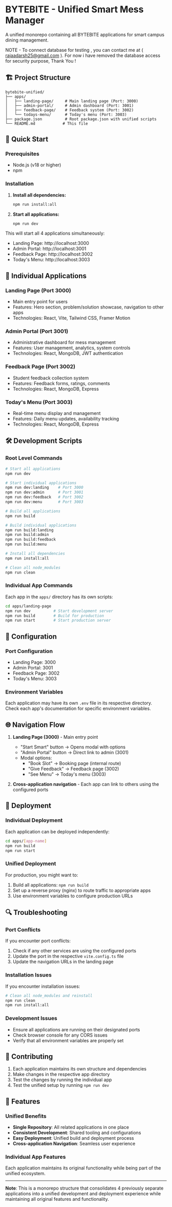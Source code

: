 # BYTEBITE - Unified Smart Mess Manager

A unified monorepo containing all BYTEBITE applications for smart campus dining management.

NOTE - To connect database for testing , you can contact me at  ( rajaadarsh25@gmail.com ). For now i have removed the database access for security purpose, Thank You !

## 🏗️ Project Structure

```
bytebite-unified/
├── apps/
│   ├── landing-page/     # Main landing page (Port: 3000)
│   ├── admin-portal/     # Admin dashboard (Port: 3001)
│   ├── feedback-page/    # Feedback system (Port: 3002)
│   └── todays-menu/      # Today's menu (Port: 3003)
├── package.json          # Root package.json with unified scripts
└── README.md            # This file
```

## 🚀 Quick Start

### Prerequisites
- Node.js (v18 or higher)
- npm

### Installation

1. **Install all dependencies:**
   ```bash
   npm run install:all
   ```

2. **Start all applications:**
   ```bash
   npm run dev
   ```

This will start all 4 applications simultaneously:
- Landing Page: http://localhost:3000
- Admin Portal: http://localhost:3001
- Feedback Page: http://localhost:3002
- Today's Menu: http://localhost:3003

## 📱 Individual Applications

### Landing Page (Port 3000)
- Main entry point for users
- Features: Hero section, problem/solution showcase, navigation to other apps
- Technologies: React, Vite, Tailwind CSS, Framer Motion

### Admin Portal (Port 3001)
- Administrative dashboard for mess management
- Features: User management, analytics, system controls
- Technologies: React, MongoDB, JWT authentication

### Feedback Page (Port 3002)
- Student feedback collection system
- Features: Feedback forms, ratings, comments
- Technologies: React, MongoDB, Express

### Today's Menu (Port 3003)
- Real-time menu display and management
- Features: Daily menu updates, availability tracking
- Technologies: React, MongoDB, Express

## 🛠️ Development Scripts

### Root Level Commands
```bash
# Start all applications
npm run dev

# Start individual applications
npm run dev:landing    # Port 3000
npm run dev:admin      # Port 3001
npm run dev:feedback   # Port 3002
npm run dev:menu       # Port 3003

# Build all applications
npm run build

# Build individual applications
npm run build:landing
npm run build:admin
npm run build:feedback
npm run build:menu

# Install all dependencies
npm run install:all

# Clean all node_modules
npm run clean
```

### Individual App Commands
Each app in the `apps/` directory has its own scripts:
```bash
cd apps/landing-page
npm run dev          # Start development server
npm run build        # Build for production
npm run start        # Start production server
```

## 🔧 Configuration

### Port Configuration
- Landing Page: 3000
- Admin Portal: 3001
- Feedback Page: 3002
- Today's Menu: 3003

### Environment Variables
Each application may have its own `.env` file in its respective directory. Check each app's documentation for specific environment variables.

## 🌐 Navigation Flow

1. **Landing Page (3000)** - Main entry point
   - "Start Smart" button → Opens modal with options
   - "Admin Portal" button → Direct link to admin (3001)
   - Modal options:
     - "Book Slot" → Booking page (internal route)
     - "Give Feedback" → Feedback page (3002)
     - "See Menu" → Today's menu (3003)

2. **Cross-application navigation** - Each app can link to others using the configured ports

## 🚀 Deployment

### Individual Deployment
Each application can be deployed independently:
```bash
cd apps/[app-name]
npm run build
npm run start
```

### Unified Deployment
For production, you might want to:
1. Build all applications: `npm run build`
2. Set up a reverse proxy (nginx) to route traffic to appropriate apps
3. Use environment variables to configure production URLs

## 🔍 Troubleshooting

### Port Conflicts
If you encounter port conflicts:
1. Check if any other services are using the configured ports
2. Update the port in the respective `vite.config.ts` file
3. Update the navigation URLs in the landing page

### Installation Issues
If you encounter installation issues:
```bash
# Clean all node_modules and reinstall
npm run clean
npm run install:all
```

### Development Issues
- Ensure all applications are running on their designated ports
- Check browser console for any CORS issues
- Verify that all environment variables are properly set

## 📝 Contributing

1. Each application maintains its own structure and dependencies
2. Make changes in the respective app directory
3. Test the changes by running the individual app
4. Test the unified setup by running `npm run dev`

## 🎯 Features

### Unified Benefits
- **Single Repository**: All related applications in one place
- **Consistent Development**: Shared tooling and configurations
- **Easy Deployment**: Unified build and deployment process
- **Cross-application Navigation**: Seamless user experience

### Individual App Features
Each application maintains its original functionality while being part of the unified ecosystem.

---

**Note**: This is a monorepo structure that consolidates 4 previously separate applications into a unified development and deployment experience while maintaining all original features and functionality. 
